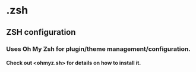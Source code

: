 # .zsh
## ZSH configuration
### Uses Oh My Zsh for plugin/theme management/configuration.
#### Check out <ohmyz.sh> for details on how to install it.

